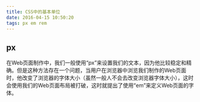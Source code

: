 ```yaml
---
title: CSS中的基本单位
date: 2016-04-15 10:50:20
tags: px em rem
---
```


## px

在Web页面制作中，我们一般使用“px”来设置我们的文本，因为他比较稳定和精确。但是这种方法存在一个问题，当用户在浏览器中浏览我们制作的Web页面时，他改变了浏览器的字体大小（虽然一般人不会去改变浏览器字体大小），这时会使用我们的Web页面布局被打破，这时就提出了使用“em”来定义Web页面的字体。
